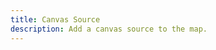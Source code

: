 ```yaml
---
title: Canvas Source
description: Add a canvas source to the map.
---
```


<script lang="ts">
  import Demo from "./Canvas.svelte";
  import demoRaw from "./Canvas.svelte?raw";
  import CodeBlock from "../../CodeBlock.svelte";
</script>

<Demo />

<CodeBlock content={demoRaw} />
